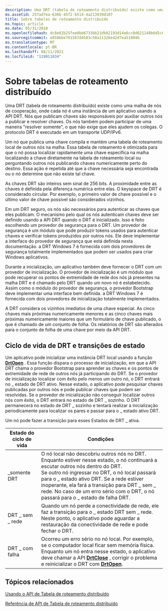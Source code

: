 ```yaml
---
description: Uma DRT (tabela de roteamento distribuído) existe como uma malha de nós de cooperação, onde cada nó é uma instância de um aplicativo usando a API DRT.
ms.assetid: 257ad7ea-636b-45f2-b514-4a213939d107
title: Sobre tabelas de roteamento distribuído
ms.topic: article
ms.date: 05/31/2018
ms.openlocfilehash: dc8e82b25fee0bb6733bb21db82193d14e6cc8d621148b6d5c671fb04a3b2d85
ms.sourcegitcommit: e858bbe701567d4583c50a11326e42d7ea51804b
ms.translationtype: MT
ms.contentlocale: pt-BR
ms.lasthandoff: 08/11/2021
ms.locfileid: "119011834"
---
```

# <a name="about-distributed-routing-tables"></a>Sobre tabelas de roteamento distribuído

Uma DRT (tabela de roteamento distribuído) existe como uma malha de nós de cooperação, onde cada nó é uma instância de um aplicativo usando a API DRT. Nós que publicam chaves são responsáveis por auxiliar outros nós a publicar e resolver chaves. Os nós também podem participar de uma maneira "resolver somente", o que não exige que eles ajudem os colegas. O protocolo DRT é executado em um transporte UDP/IPv6.

Um nó que publica uma chave compila e mantém uma tabela de roteamento local de outros nós na malha. Essa tabela de roteamento é otimizada para que o nó possa localizar rapidamente uma chave específica na malha localizando a chave diretamente na tabela de roteamento local ou perguntando outros nós publicando chaves numericamente perto do destino. Essa ação é repetida até que a chave necessária seja encontrada ou o nó determine que não existe tal chave.

As chaves DRT são inteiros sem sinal de 256 bits. A proximidade entre as chaves é definida pela diferença numérica entre elas. O keyspace de DRT é considerado circular. Por exemplo, o primeiro valor de chave possível e o último valor de chave possível são considerados vizinhos.

Em um DRT seguro, os nós são necessários para autenticar as chaves que eles publicam. O mecanismo pelo qual os nós autenticam chaves deve ser definido usando a API DRT quando o DRT é inicializado. Isso é feito escolhendo um provedor de segurança para o DRT. Um provedor de segurança é um módulo que pode produzir tokens usados para autenticar chaves e verificar tokens produzidos por outros nós. Ele deve implementar a interface do provedor de segurança que está definida nesta documentação. a DRT Windows 7 é fornecida com dois provedores de segurança totalmente implementados que podem ser usados para criar Windows aplicativos.

Durante a inicialização, um aplicativo também deve fornecer o DRT com um provedor de inicialização. O provedor de inicialização é um módulo que pode recuperar os pontos de extremidade de rede dos nós já presentes na malha DRT e é chamado pelo DRT quando um novo nó é estabelecido. Assim como o módulo do provedor de segurança, o provedor Bootstrap deve implementar uma interface bem definida. a DRT Windows 7 é fornecida com dois provedores de inicialização totalmente implementados.

A DRT considera os vizinhos imediatos de uma chave especial. As cinco chaves mais próximas numericamente menores e as cinco chaves mais próximas numericamente maiores que um formulário de chave publicado, o que é chamado de um conjunto de folha. Os relatórios de DRT são alterados para o conjunto de folha de uma chave por meio da API DRT.

## <a name="drt-life-cycle-and-state-transitions"></a>Ciclo de vida de DRT e transições de estado

Um aplicativo pode inicializar uma instância DRT local usando a função [**DrtOpen**](/windows/desktop/api/drt/nf-drt-drtopen) . Essa função dispara o processo de inicialização, em que a API DRT chama o provedor Bootstrap para aprender as chaves e os pontos de extremidade de rede de outros nós já participando do DRT. Se o provedor de inicialização localizar com êxito pelo menos um outro nó, o DRT entrará no \_ estado de DRT ativo. Nesse estado, o aplicativo pode pesquisar chaves publicadas por outros nós e pode publicar chaves que podem ser resolvidas. Se o provedor de inicialização não conseguir localizar outros nós com êxito, o DRT entrará no estado de DRT \_ sozinho. O DRT permanecerá no estado de DRT \_ sozinho e tentará realizar a inicialização periodicamente para localizar os pares e passar para o \_ estado ativo DRT.

Um nó pode fazer a transição para esses Estados de DRT \_ ativa.

| Estado do ciclo de vida | Condições                                                                                                                                                                                                                                                                                                                                                                                                                 |
|------------------|----------------------------------------------------------------------------------------------------------------------------------------------------------------------------------------------------------------------------------------------------------------------------------------------------------------------------------------------------------------------------------------------------------------------------|
| \_somente DRT       | O nó local não descobriu outros nós no DRT. Enquanto estiver nesse estado, o nó continuará a escutar outros nós dentro do DRT.<br/> Se outro nó ingressar no DRT, o nó local passará para o \_ estado ativo DRT. Se a rede estiver inoperante, ela fará a transição para DRT \_ sem \_ rede. No caso de um erro sério com o DRT, o nó passará para o \_ estado de falha DRT.<br/> |
| DRT \_ sem \_ rede | Quando um nó perde a conectividade de rede, ele faz a transição para o \_ estado DRT sem \_ rede. Neste ponto, o aplicativo pode aguardar a restauração da conectividade de rede e pode fechar o DRT.<br/>                                                                                                                                                                                                                    |
| DRT \_ com falha     | Ocorreu um erro sério no nó local. Por exemplo, se o computador local ficar sem memória física.<br/> Enquanto um nó entra nesse estado, o aplicativo deve chamar a API [**DrtClose**](/windows/desktop/api/drt/nf-drt-drtclose) , corrigir o problema e reinicializar o DRT com [**DrtOpen**](/windows/desktop/api/drt/nf-drt-drtopen).<br/>                                                                                                   |



 

## <a name="related-topics"></a>Tópicos relacionados

<dl> <dt>

[Usando o API de Tabela de roteamento distribuído](using-the-distributed-routing-table-api.md)
</dt> <dt>

[Referência de API de Tabela de roteamento distribuído](distributed-routing-table-api-reference.md)
</dt> </dl>

 

 




